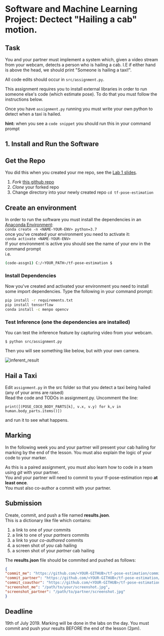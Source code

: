 # Software and Machine Learning Project: Dectect "Hailing a cab" motion.
<!-- 
'Openpose' for human pose estimation have been implemented using Tensorflow. It also provides several variants that have made some changes to the network structure for **real-time processing on the CPU or low-power embedded devices.** -->

## Task
You and your partner must implement a system which, given a video stream from your webcam, detects a person who is hailing a cab. I.E if either hand is above the head, we should print "Someone is hailing a taxi!". 

All code edits should occur in `src/assignment.py`.

This assignment requires you to install external libraries in order to run someone else's code (which estimate pose). To do that you must follow the instructions below.

Once you have `assignment.py` running you must write your own python to detect when a taxi is hailed.

**hint:** when you see a `code snippet` you should run this in your command prompt

## 1. Install and Run the Software
## Get the Repo
You did this when you created your me repo, see the [Lab 1 slides](https://design-computing.github.io/md/week1#lab).  
1. *Fork* [this github repo](https://github.com/Design-Computing/tf-pose-estimation) 
2. *Clone* your forked repo
3. Change directory into your newly created repo `cd tf-pose-estimation`  

## Create an environment
In order to run the software you must install the dependencies in an [Anaconda Environment](https://docs.conda.io/projects/conda/en/latest/user-guide/concepts/environments.html):  
`conda create -n <NAME-YOUR-ENV> python=3.7`  
once you've created your environment you need to activate it:  
`conda activate <NAME-YOUR-ENV>`  
If your environment is active you should see the name of your env in the command prompt  
i.e. 
```bash 
(code-assgn1) C:/<YOUR_PATH>/tf-pose-estimation $
```
### Install Dependencies
Now you've created and activated your environment you need to install some import dependencies.
Type the following in your command prompt:  
```bash
pip install -r requirements.txt
pip install tensorflow
conda install -c menpo opencv
```

### Test Inference (one the dependencies are installed)

You can test the inference feature by capturing video from your webcam.

```
$ python src/assignment.py
```

<!-- Or if that doesn't whatever reason, test the inference feature with a single image.

```
$ python3 src/assignment.py --image=...
``` -->

Then you will see something like below, but with your own camera.

![inferent_result](./img/example.gif)

## Hail a Taxi
Edit `assignment.py` in the src folder so that you detect a taxi being hailed (any of your arms are raised)  
Read the code and TODOs in assignment.py. Uncomment the line:
```
print([(POSE_COCO_BODY_PARTS[k], v.x, v.y) for k,v in human.body_parts.items()])
```
and run it to see what happens.

## Marking 
In the following week you and your partner will present your cab hailing for marking by the end of the lesson.
You must also explain the logic of your code to your marker.

As this is a paired assignment, you must also learn how to code in a team using *git* with your partner.    
You and your partner will need to commit to your tf-pose-estimation repo **at least once**.  
You must also co-author a commit with your partner.  

## Submission
Create, commit, and push a file named **results.json**.  
This is a dictionary like file which contains:
1. a link to one of *your* commits
2. a link to one of your *partners* commits
3. a link to your *co-authored* commits
4. a screen shot of *you* cab hailing
5. a screen shot of your *partner* cab hailing

The **results.json** file should be commited and pushed as follows:
```json
{
"commit_me": "https://github.com/<YOUR-GITHUB>/tf-pose-estimation/commit/<thecommitSHA>",
"commit_partner": "https://github.com/<YOUR-GITHUB>/tf-pose-estimation/commit/<thecommitSHA>",
"commit_coauthor": "https://github.com/<YOUR-GITHUB>/tf-pose-estimation/commit/<thecommitSHA>",
"screenshot_me": "/path/to/your/screenshot.jpg",
"screenshot_partner": "/path/to/partner/screenshot.jpg"
}

```

## Deadline
19th of July 2019. Marking will be done in the labs on the day.
You must commit and push your results BEFORE the end of the lesson (2pm).
